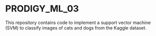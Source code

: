 # PRODIGY_ML_03
This repository contains code to implement a support vector machine (SVM) to classify images of cats and dogs from the Kaggle dataset.

